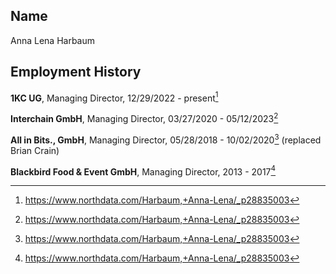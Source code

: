 ## Name
Anna Lena Harbaum

## Employment History

**1KC UG**, Managing Director, 12/29/2022 - present[^4]
[^4]: https://www.northdata.com/Harbaum,+Anna-Lena/_p28835003

**Interchain GmbH**, Managing Director, 03/27/2020 - 05/12/2023[^3]
[^3]: https://www.northdata.com/Harbaum,+Anna-Lena/_p28835003

**All in Bits., GmbH**, Managing Director, 05/28/2018 - 10/02/2020[^2] (replaced Brian Crain)
[^2]: https://www.northdata.com/Harbaum,+Anna-Lena/_p28835003

**Blackbird Food & Event GmbH**, Managing Director, 2013 - 2017[^1]
[^1]: https://www.northdata.com/Harbaum,+Anna-Lena/_p28835003
